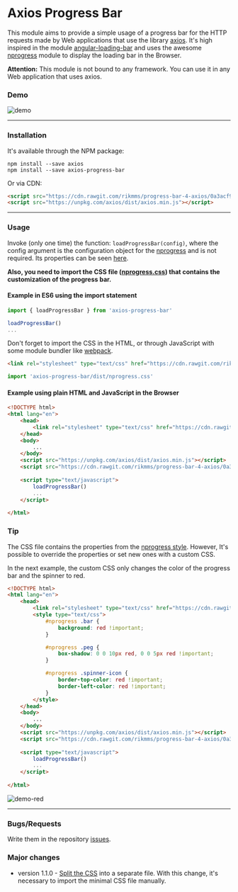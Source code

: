 # Axios Progress Bar

This module aims to provide a simple usage of a progress bar for the HTTP requests made by Web applications that use the library [axios](https://www.npmjs.com/package/axios). It's high inspired in the module [angular-loading-bar](https://www.npmjs.com/package/angular-loading-bar) and uses the awesome [nprogress](https://www.npmjs.com/package/nprogress) module to display the loading bar in the Browser.

**Attention:** This module is not bound to any framework. You can use it in any Web application that uses axios.

### Demo
![demo](https://raw.githubusercontent.com/rikmms/progress-bar-4-axios/master/demo_axios_progress_bar.gif)

---

### Installation
It's available through the NPM package:

    npm install --save axios
    npm install --save axios-progress-bar

Or via CDN:
```html
<script src="https://cdn.rawgit.com/rikmms/progress-bar-4-axios/0a3acf92/dist/index.js"></script>
<script src="https://unpkg.com/axios/dist/axios.min.js"></script>
````

---

### Usage
Invoke (only one time) the function: `loadProgressBar(config)`, where the config argument is the configuration object for the [nprogress](https://www.npmjs.com/package/nprogress) and is not required. Its properties can be seen [here](https://www.npmjs.com/package/nprogress#configuration). 

__Also, you need to import the CSS file ([nprogress.css](https://cdn.rawgit.com/rikmms/progress-bar-4-axios/0a3acf92/dist/nprogress.css)) that contains the customization of the progress bar.__


#### Example in ES6 using the import statement
```js
import { loadProgressBar } from 'axios-progress-bar'

loadProgressBar()
...
````
Don't forget to import the CSS in the HTML, or through JavaScript with some module bundler like [webpack](https://webpack.js.org/guides/asset-management/#loading-css).
```html
<link rel="stylesheet" type="text/css" href="https://cdn.rawgit.com/rikmms/progress-bar-4-axios/0a3acf92/dist/nprogress.css" />
```
```js
import 'axios-progress-bar/dist/nprogress.css'
```

#### Example using plain HTML and JavaScript in the Browser
```html
<!DOCTYPE html>
<html lang="en">
    <head>
        <link rel="stylesheet" type="text/css" href="https://cdn.rawgit.com/rikmms/progress-bar-4-axios/0a3acf92/dist/nprogress.css" />
    </head>
    <body>
        ...
    </body>
    <script src="https://unpkg.com/axios/dist/axios.min.js"></script>
    <script src="https://cdn.rawgit.com/rikmms/progress-bar-4-axios/0a3acf92/dist/index.js"></script>
    
    <script type="text/javascript">
        loadProgressBar()
        ...
    </script>
    
</html>
```

### Tip
The CSS file contains the properties from the [nprogress style](https://github.com/rstacruz/nprogress/blob/master/nprogress.css). However, It's possible to override the properties or set new ones with a custom CSS.

In the next example, the custom CSS only changes the color of the progress bar and the spinner to red.
```html
<!DOCTYPE html>
<html lang="en">
    <head>
        <link rel="stylesheet" type="text/css" href="https://cdn.rawgit.com/rikmms/progress-bar-4-axios/0a3acf92/dist/nprogress.css" />
        <style type="text/css">
            #nprogress .bar {
                background: red !important;
            }

            #nprogress .peg {
                box-shadow: 0 0 10px red, 0 0 5px red !important;
            }

            #nprogress .spinner-icon {
                border-top-color: red !important;
                border-left-color: red !important;
            }
        </style>
    </head>
    <body>
        ...
    </body>
    <script src="https://unpkg.com/axios/dist/axios.min.js"></script>
    <script src="https://cdn.rawgit.com/rikmms/progress-bar-4-axios/0a3acf92/dist/index.js"></script>
    
    <script type="text/javascript">
        loadProgressBar()
        ...
    </script>
    
</html>
```
![demo-red](https://raw.githubusercontent.com/rikmms/progress-bar-4-axios/master/demo_axios_progress_bar_red.gif)

---

### Bugs/Requests
Write them in the repository [issues](https://github.com/rikmms/progress-bar-4-axios/issues).

### Major changes
- version 1.1.0 - [Split the CSS](https://webpack.js.org/guides/production/#split-css) into a separate file. With this change, it's necessary to import the minimal CSS file manually.